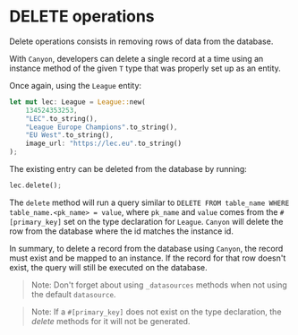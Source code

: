 # DELETE operations

Delete operations consists in removing rows of data from the database.

With `Canyon`, developers can delete a single record at a time using an instance method of the given `T` type that was properly set up as an entity.

Once again, using the `League` entity:

```rust
let mut lec: League = League::new(
    134524353253, 
    "LEC".to_string(),
    "League Europe Champions".to_string(),
    "EU West".to_string(),
    image_url: "https://lec.eu".to_string()
);
```

The existing entry can be deleted from the database by running:

```rust
lec.delete();
```

The `delete` method will run a query similar to `DELETE FROM table_name WHERE table_name.<pk_name> = value`, where `pk_name` and `value` comes from the `#[primary_key]` set on the type declaration for `League`. `Canyon` will delete the row from the database where the id matches the instance id.

In summary, to delete a record from the database using `Canyon`, the record must exist and be mapped to an instance. If the record for that row doesn't exist, the query will still be executed on the database.

> Note: Don't forget about using `_datasources` methods when not using the default `datasource`.

> Note: If a `#[primary_key]` does not exist on the type declaration, the *delete* methods for it will not be generated.